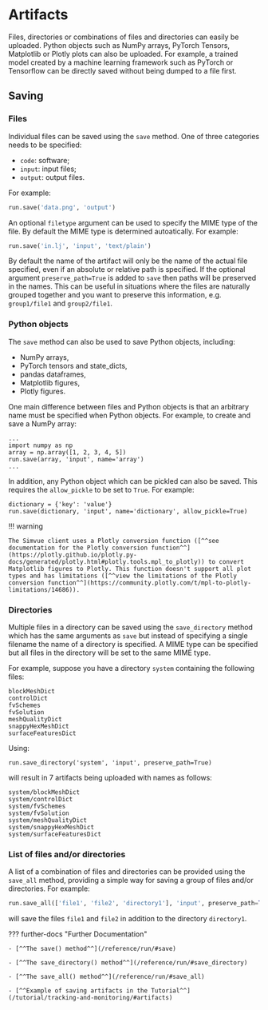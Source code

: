 # Artifacts

Files, directories or combinations of files and directories can easily be uploaded. Python objects
such as NumPy arrays, PyTorch Tensors, Matplotlib or Plotly plots can also be uploaded. For example,
a trained model created by a machine learning framework such as PyTorch or Tensorflow can be directly
saved without being dumped to a file first.

## Saving

### Files

Individual files can be saved using the `save` method. One of three categories needs to be specified:

 * `code`: software;
 * `input`: input files;
 * `output`: output files.

For example:
``` py
run.save('data.png', 'output')
```

An optional `filetype` argument can be used to specify the MIME type of the file. By default the MIME type is determined
autoatically. For example:
``` py
run.save('in.lj', 'input', 'text/plain')
```

By default the name of the artifact will only be the name of the actual file specified, even if an absolute or relative path is specified.
If the optional argument `preserve_path=True` is added to `save` then paths will be preserved in the names. This can be useful
in situations where the files are naturally grouped together and you want to preserve this information, e.g. `group1/file1` and
`group2/file1`.

### Python objects

The `save` method can also be used to save Python objects, including:

* NumPy arrays,
* PyTorch tensors and state_dicts,
* pandas dataframes,
* Matplotlib figures,
* Plotly figures.

One main difference between files and Python objects is that an arbitrary name must be specified when Python objects. For example,
to create and save a NumPy array:
```
...
import numpy as np
array = np.array([1, 2, 3, 4, 5])
run.save(array, 'input', name='array')
...
```

In addition, any Python object which can be pickled can also be saved. This requires the `allow_pickle` to be set to `True`.
For example:
```
dictionary = {'key': 'value'}
run.save(dictionary, 'input', name='dictionary', allow_pickle=True)
```

!!! warning

    The Simvue client uses a Plotly conversion function ([^^see documentation for the Plotly conversion function^^](https://plotly.github.io/plotly.py-docs/generated/plotly.html#plotly.tools.mpl_to_plotly)) to convert Matplotlib figures to Plotly. This function doesn't support all plot types and has limitations ([^^view the limitations of the Plotly conversion function^^](https://community.plotly.com/t/mpl-to-plotly-limitations/14686)).

### Directories

Multiple files in a directory can be saved using the `save_directory` method which has the same arguments as `save` but
instead of specifying a single filename the name of a directory is specified. A MIME type can be specified but all files
in the directory will be set to the same MIME type.

For example, suppose you have a directory `system` containing the following files:
```
blockMeshDict
controlDict
fvSchemes
fvSolution
meshQualityDict
snappyHexMeshDict
surfaceFeaturesDict
```
Using:
```
run.save_directory('system', 'input', preserve_path=True)
```
will result in 7 artifacts being uploaded with names as follows:
```
system/blockMeshDict
system/controlDict
system/fvSchemes
system/fvSolution
system/meshQualityDict
system/snappyHexMeshDict
system/surfaceFeaturesDict
```

### List of files and/or directories

A list of a combination of files and directories can be provided using the `save_all` method, providing a simple way for saving a group
of files and/or directories. For example:
``` py
run.save_all(['file1', 'file2', 'directory1'], 'input', preserve_path=True)
```
will save the files `file1` and `file2` in addition to the directory `directory1`.

??? further-docs "Further Documentation"

    - [^^The save() method^^](/reference/run/#save)

    - [^^The save_directory() method^^](/reference/run/#save_directory)

    - [^^The save_all() method^^](/reference/run/#save_all)
    
    - [^^Example of saving artifacts in the Tutorial^^](/tutorial/tracking-and-monitoring/#artifacts)
